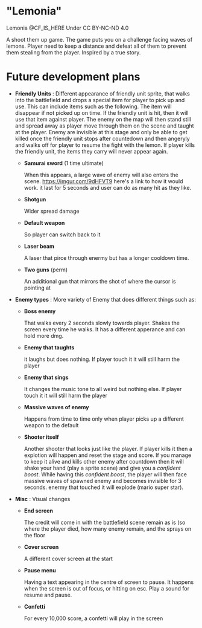 "Lemonia" 
=======
Lemonia @CF_IS_HERE
Under CC BY-NC-ND 4.0

A shoot them up game. The game puts you on a challenge facing waves of lemons. Player need to keep a distance and defeat all of them to prevent them stealing from the player. Inspired by a true story. 

Future development plans
=======
- **Friendly Units** :
    Different appearance of friendly unit sprite, that walks into the battlefield and drops a special item for player to pick up and use. This can include items such as the following. The item will disappear if not picked up on time. If the friendly unit is hit, then it will use that item against player. The enemy on the map will then stand still and spread away as player move through them on the scene and taught at the player. Enemy are invisible at this stage and only be able to get killed once the friendly unit stops after countedown and then angeryly and walks off for player to resume the fight with the lemon. If player kills the friendly unit, the items they carry will never appear again. 
   - **Samurai sword** (1 time ultimate)
      
      When this appears, a large wave of enemy will also enters the scene.
      https://imgur.com/9dHFVT9 here's a link to how it would work. it last for 5 seconds and user can do as many hit as they like.

   - **Shotgun** 
      
      Wider spread damage

   - **Default weapon** 
      
      So player can switch back to it
       
   - **Laser beam** 
      
      A laser that pirce through enermy but has a longer cooldown time. 
      
   - **Two guns** (perm)
      
      An additional gun that mirrors the shot of where the cursor is pointing at
  
- **Enemy types** :
     More variety of Enemy that does different things such as:

  - **Boss enemy**
      
      That walks every 2 seconds slowly towards player. Shakes the screen every time he walks. It has a different apperance and can hold more dmg. 
      
  - **Enemy that taughts**
      
      it laughs but does nothing. If player touch it it will still harm the player
      
  - **Enemy that sings**
      
      It changes the music tone to all weird but nothing else. If player touch it it will still harm the player
      
  - **Massive waves of enemy**
      
      Happens from time to time only when player picks up a different weapon to the default
      
  - **Shooter itself**
      
      Another shooter that looks just like the player. If player kills it then a explotion will happen and reset the stage and score. If you manage to keep it alive and kills other enemy after countdown then it will shake your hand (play a sprite scene) and give you a *confident boost*. While having this *confident boost*, the player will then face massive waves of spawned enemy and becomes invisible for 3 seconds. enermy that touched it will explode (mario super star). 
      
      
- **Misc** :
   Visual changes
  - **End screen**
      
      The credit will come in with the battlefield scene remain as is (so where the player died, how many enemy remain, and the sprays on the floor
      
  - **Cover screen**
      
      A different cover screen at the start
      
  - **Pause menu**
      
      Having a text appearing in the centre of screen to pause. It happens when the screen is out of focus, or hitting on esc. Play a sound for resume and pause. 
      
  - **Confetti**
      
      For every 10,000 score, a confetti will play in the screen
      
